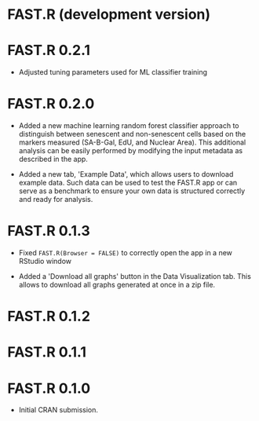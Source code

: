 # FAST.R (development version)

# FAST.R 0.2.1

* Adjusted tuning parameters used for ML classifier training

# FAST.R 0.2.0

* Added a new machine learning random forest classifier approach to distinguish between senescent and non-senescent cells based on the markers measured (SA-B-Gal, EdU, and Nuclear Area). This additional analysis can be easily performed by modifying the input metadata as described in the app.

* Added a new tab, 'Example Data', which allows users to download example data. Such data can be used to test the FAST.R app or can serve as a benchmark to ensure your own data is structured correctly and ready for analysis.

# FAST.R 0.1.3

* Fixed `FAST.R(Browser = FALSE)` to correctly open the app in a new RStudio window

* Added a 'Download all graphs' button in the Data Visualization tab. This allows to download all graphs generated at once in a zip file.

# FAST.R 0.1.2

# FAST.R 0.1.1

# FAST.R 0.1.0

* Initial CRAN submission.
